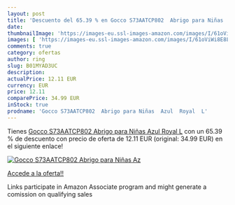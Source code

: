 ```yaml
---
layout: post
title: 'Descuento del 65.39 % en Gocco S73AATCP802  Abrigo para Niñas  Az'
date: 
thumbnailImage: 'https://images-eu.ssl-images-amazon.com/images/I/61oViWi8E8L._SL200_.jpg'
images: [ 'https://images-eu.ssl-images-amazon.com/images/I/61oViWi8E8L._SL200_.jpg' ]
comments: true
category: ofertas
author: ring
slug: B01MYAD3UC
description:
actualPrice: 12.11 EUR
currency: EUR
price: 12.11
comparePrice: 34.99 EUR
inStock: true
prodname: 'Gocco S73AATCP802  Abrigo para Niñas  Azul  Royal  L'
---
```


Tienes [Gocco S73AATCP802  Abrigo para Niñas  Azul  Royal  L](https://www.amazon.es/dp/B01MYAD3UC/?tag=tolees-21) con un 65.39 % de descuento con precio de oferta de 12.11 EUR (original: 34.99 EUR) en el siguiente enlace!

[![Gocco S73AATCP802  Abrigo para Niñas  Az](https://images-eu.ssl-images-amazon.com/images/I/61oViWi8E8L._SL200_.jpg)](https://www.amazon.es/dp/B01MYAD3UC/?tag=tolees-21)

[Accede a la oferta!!](https://www.amazon.es/dp/B01MYAD3UC/?tag=tolees-21)

Links participate in Amazon Associate program and might generate a comission on qualifying sales


